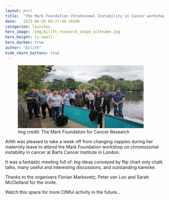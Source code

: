 ```yaml
---
layout: post
title:  "The Mark Foundation Chromosomal Instability in Cancer workshop"
date:   2023-06-29 09:27:48 +0100
categories: launches
hero_image: /img/Ailith_research_image_withname.jpg
hero_height: is-small
hero_darken: true
author: "Ailith"
hide_share_buttons: true
---
```

<p align="center">
  <figure>
  <img width="400" height="200" src="/img/MarkFoundation.png">
  <figcaption>Img credit: The Mark Foundation for Cancer Research</figcaption>
  </figure>
</p>

Ailith was pleased to take a week off from changing nappies during her maternity leave to attend the Mark Foundation workshop on chromosomal instability in cancer at Barts Cancer Institute in London.

It was a fantastic meeting full of: big ideas conveyed by flip chart only chalk talks, many useful and interesting discussions, and outstanding kareoke.

Thanks to the organisers Florian Markovetz, Peter van Loo and Sarah McClelland for the invite. 

Watch this space for more CINful activity in the future...







